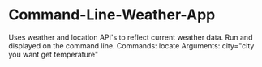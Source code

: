 # Command-Line-Weather-App
Uses weather and location API's to reflect current weather data. Run and displayed on the command line.
Commands: locate 
Arguments: city="city you want get temperature"
